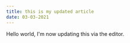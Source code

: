```yaml
---
title: this is my updated article
date: 03-03-2021
---
```

Hello world, I'm now updating this via the editor.